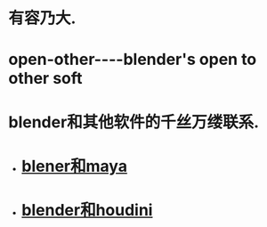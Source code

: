 # 有容乃大.

# open-other----blender's open to other soft

# blender和其他软件的千丝万缕联系.

* #  [blener和maya](https://github.com/BlenderCN/open-other/tree/master/maya)

* #  [blender和houdini](https://github.com/BlenderCN/open-other/tree/master/houdini)


